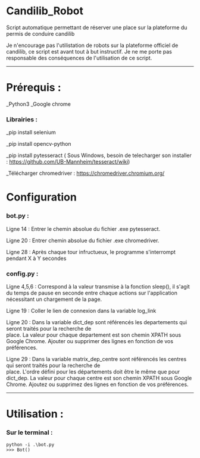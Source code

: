 # Candilib_Robot
Script automatique permettant de réserver une place sur la plateforme du permis de conduire candilib

Je n'encourage pas l'utilistation de robots sur la plateforme officiel de candilib, ce script est avant tout à but instructif.
Je ne me porte pas responsable des conséquences de l'utilisation de ce script.

___________________________________________________

<h1>Prérequis :</h1>
 _Python3
 _Google chrome
<h3>Librairies :</h3>
 
   _pip install selenium
 
   _pip install opencv-python
 
   _pip install pytesseract ( Sous Windows, besoin de telecharger son installer : https://github.com/UB-Mannheim/tesseract/wiki)
  
  _Télécharger chromedriver : https://chromedriver.chromium.org/
  
 <h1>Configuration</h1>
    
   <h3>bot.py :</h3>
    
   Ligne 14 : Entrer le chemin absolue du fichier .exe pytesseract.
    
   Ligne 20 : Entrer chemin absolue du fichier .exe chromedriver.
   
   Ligne 28 : Après chaque tour infructueux, le programme s'interrompt pendant X à Y secondes
    
   <h3>config.py :</h3>
    
   Ligne 4,5,6 : Correspond à la valeur transmise à la fonction sleep(), il s'agit du temps de pause en seconde entre chaque actions sur l'application nécessitant un chargement de la page.
    
   Ligne 19 : Coller le lien de connexion dans la variable log_link
    
   Ligne 20 : Dans la variable dict_dep sont référencés les departements qui seront traités pour la recherche de   
              place. La valeur pour chaque departement est son chemin XPATH sous Google Chrome. Ajouter ou supprimer des lignes en fonction de vos préférences. 
    
   Ligne 29 :  Dans la variable matrix_dep_centre sont référencés les centres qui seront traités pour la recherche de   
              place. L'ordre défini pour les départements doit être le même que pour dict_dep. La valeur pour chaque centre est son chemin XPATH sous Google Chrome. Ajoutez ou supprimez des lignes en fonction de vos préférences.
___________________________________________________

<h1>Utilisation :</h1>
<h3>Sur le terminal :</h3>

    python -i .\bot.py
    >>> Bot()

